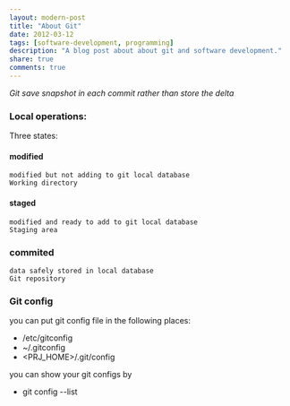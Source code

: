 ```yaml
---
layout: modern-post
title: "About Git"
date: 2012-03-12
tags: [software-development, programming]
description: "A blog post about about git and software development."
share: true
comments: true
---
```



*Git save snapshot in each commit rather than store the delta*

### Local operations:
  Three states:  
#### modified
    modified but not adding to git local database
    Working directory

#### staged
    modified and ready to add to git local database
    Staging area

### commited
    data safely stored in local database
    Git repository


### Git config
  you can put git config file in the following places:
  + /etc/gitconfig 
  + ~/.gitconfig 
  + <PRJ_HOME>/.git/config 

  you can show your git configs by
  + git config --list


